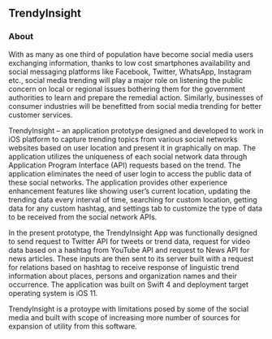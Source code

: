 ## TrendyInsight

### About
With as many as one third of population have become social media users exchanging information, thanks to low cost smartphones availability and social messaging platforms like Facebook, Twitter, WhatsApp, Instagram etc., social media trending will play a major role on listening the public concern on local or regional issues bothering them for the government authorities to learn and prepare the remedial action. Similarly, businesses of consumer industries will be benefitted from social media trending for better customer services.

TrendyInsight – an application prototype designed and developed to work in iOS platform to capture trending topics from various social networks websites based on user location and present it in graphically on map. The application utilizes the uniqueness of each social network data through Application Program Interface (API) requests based on the trend. The application eliminates the need of user login to access the public data of these social networks. The application provides other experience enhancement features like showing user’s current location, updating the trending data every interval of time, searching for custom location, getting data for any custom hashtag, and settings tab to customize the type of data to be received from the social network APIs.

In the present prototype, the TrendyInsight App was functionally designed to send request to Twitter API for tweets or trend data, request for video data based on a hashtag from YouTube API and request to News API for news articles. These inputs are then sent to its server built with a request for relations based on hashtag to receive response of linguistic trend information about places, persons and organization names and their occurrence. The application was built on Swift 4 and deployment target
operating system is iOS 11.

TrendyInsight is a protoype with limitations posed by some of the social media and built with scope of increasing more number of sources for expansion of utility from this software.
